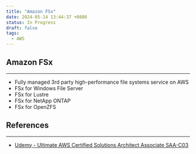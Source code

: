 ```yaml
---
title: "Amazon FSx"
date: 2024-05-14 13:44:37 +0800
status: In Progress
draft: false
tags:
  - AWS
---
```

## Amazon FSx
---
- Fully managed 3rd party high-performance file systems service on AWS
- FSx for Windows File Server
- FSx for Lustre
- FSx for NetApp ONTAP
- FSx for OpenZFS

## References
---
- [Udemy - Ultimate AWS Certified Solutions Architect Associate SAA-C03](https://www.udemy.com/course/aws-certified-solutions-architect-associate-saa-c03)
